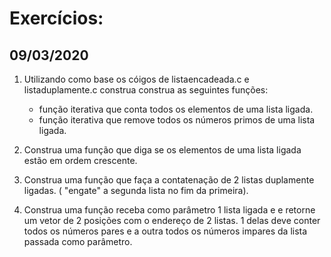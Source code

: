 # Exercícios:
## 09/03/2020
1) Utilizando como base os cóigos de listaencadeada.c e 
listaduplamente.c construa construa as seguintes funções:
    - função iterativa que conta todos os elementos de
    uma lista ligada.
    - função iterativa que remove todos os números primos de uma 
    lista ligada.

2) Construa uma função que diga se os elementos de uma lista ligada
estão em ordem crescente.

3) Construa uma função que faça a contatenação de 2 listas
duplamente ligadas. ( "engate" a segunda lista no fim da primeira).

4) Construa uma função receba como parâmetro 1 lista ligada e
e retorne um vetor de 2 posições com o endereço de 2 listas.
1 delas deve conter todos os números pares e a outra todos
os números impares da lista passada como parâmetro.
